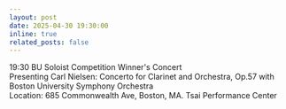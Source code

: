 ```yaml
---
layout: post
date: 2025-04-30 19:30:00
inline: true
related_posts: false
---
```


19:30 BU Soloist Competition Winner's Concert \
Presenting Carl Nielsen: Concerto for Clarinet and Orchestra, Op.57 with Boston University Symphony Orchestra \
Location: 685 Commonwealth Ave, Boston, MA. Tsai Performance Center

